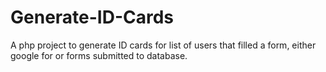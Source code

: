 # Generate-ID-Cards
A php project to generate ID cards for list of users that filled a form, either google for or forms submitted to database.
